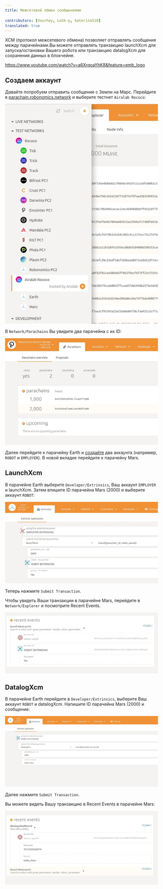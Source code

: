 ```yaml
---
title: Межсетевой обмен сообщениями
 
contributors: [Vourhey, LoSk-p, katerina510]
translated: true
---
```


XCM (протокол межсетевого обмена) позволяет отправлять сообщения между парачейнами.Вы можете отправлять транзакцию launchXcm для запуска/остановки Вашего робота или транзакцию datalogXcm для сохранения данных в блокчейне.

https://www.youtube.com/watch?v=a6XrqoaYhK8&feature=emb_logo

## Создаем аккаунт

Давайте попробуем отправить сообщение с Земли на Марс.
Перейдите в [parachain.robonomics.network](https://parachain.robonomics.network/#/explorer) и выберите тестнет `Airalab Rococo`:

![тестнеты](../images/cross-chain/testnet.jpg)

В `Network/Parachains` Вы увидите два парачейна с их ID:

![id](../images/cross-chain/Parachains_id.jpg)

Далее перейдите к парачейну Earth и [создайте](https://wiki.robonomics.network/docs/ru/create-account-in-dapp/) два аккаунта (например, `ROBOT` и `EMPLOYER`). В новой вкладке перейдите к парачейну Mars.

## LaunchXcm

В парачейне Earth выберите `Developer/Extrinsics`, Ваш аккаунт `EMPLOYER` и launchXcm. Затем впишите ID парачейна Mars (2000) и выберите аккаунт `ROBOT`:

![launch](../images/cross-chain/launch.jpg)

Теперь нажмите `Submit Transaction`.

Чтобы увидеть Ваши транзакции в парачейне Mars, перейдите в `Network/Explorer` и посмотрите Recent Events.

![recent_launch](../images/cross-chain/recent_launch.jpg)

## DatalogXcm

В парачейне Earth перейдите в `Developer/Extrinsics`, выберите Ваш аккаунт `ROBOT` и datalogXcm. Напишите ID парачейна Mars (2000) и сообщение:

![datalog](../images/cross-chain/datalog.jpg)

Далее нажмите `Submit Transaction`.

Вы можете видеть Вашу транзакцию в Recent Events в парачейне Mars:

![recent_datalog](../images/cross-chain/recent_datalog.jpg)
